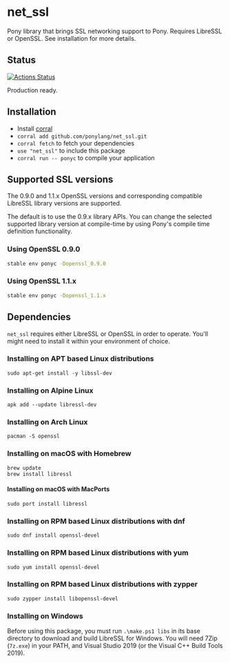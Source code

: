 # net_ssl

Pony library that brings SSL networking support to Pony. Requires LibreSSL or OpenSSL. See installation for more details.

## Status

[![Actions Status](https://github.com/ponylang/net_ssl/workflows/vs-ponyc-latest/badge.svg)](https://github.com/ponylang/net_ssl/actions)

Production ready.

## Installation

* Install [corral](https://github.com/ponylang/corral)
* `corral add github.com/ponylang/net_ssl.git`
* `corral fetch` to fetch your dependencies
* `use "net_ssl"` to include this package
* `corral run -- ponyc` to compile your application

## Supported SSL versions

The 0.9.0 and 1.1.x OpenSSL versions and corresponding compatible LibreSSL library versions are supported.

The default is to use the 0.9.x library APIs. You can change the selected supported library version at compile-time by using Pony's compile time definition functionality.

### Using OpenSSL 0.9.0

```bash
stable env ponyc -Dopenssl_0.9.0
```

### Using OpenSSL 1.1.x

```bash
stable env ponyc -Dopenssl_1.1.x
```

## Dependencies

`net_ssl` requires either LibreSSL or OpenSSL in order to operate. You'll might need to install it within your environment of choice.

### Installing on APT based Linux distributions

```
sudo apt-get install -y libssl-dev
```

### Installing on Alpine Linux

```
apk add --update libressl-dev
```

### Installing on Arch Linux

```
pacman -S openssl

```

### Installing on macOS with Homebrew

```
brew update
brew install libressl
```

#### Installing on macOS with MacPorts

```
sudo port install libressl
```

### Installing on RPM based Linux distributions with dnf

```
sudo dnf install openssl-devel
```

### Installing on RPM based Linux distributions with yum

```
sudo yum install openssl-devel
```

### Installing on RPM based Linux distributions with zypper

```
sudo zypper install libopenssl-devel
```

### Installing on Windows

Before using this package, you must run `.\make.ps1 libs` in its base directory to download and build LibreSSL for Windows. You will need 7Zip (`7z.exe`) in your PATH, and Visual Studio 2019 (or the Visual C++ Build Tools 2019).
